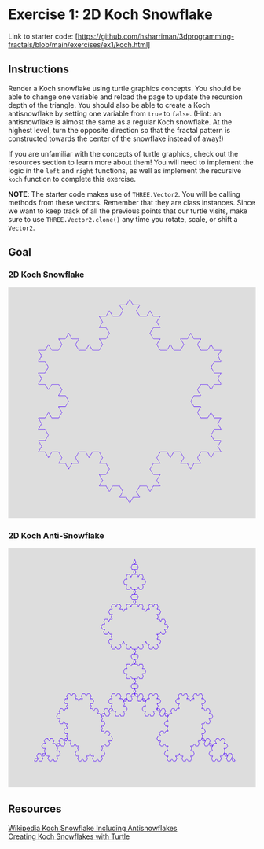 # Exercise 1: 2D Koch Snowflake

Link to starter code: [https://github.com/hsharriman/3dprogramming-fractals/blob/main/exercises/ex1/koch.html]

## Instructions

Render a Koch snowflake using turtle graphics concepts. You should be able to
change one variable and reload the page to update the recursion depth of the
triangle. You should also be able to create a Koch antisnowflake by setting one
variable from `true` to `false`. (Hint: an antisnowflake is almost the same as a
regular Koch snowflake. At the highest level, turn the opposite direction so
that the fractal pattern is constructed towards the center of the snowflake
instead of away!)

If you are unfamiliar with the concepts of turtle graphics, check out the
resources section to learn more about them! You will need to implement the logic
in the `left` and `right` functions, as well as implement the recursive `koch`
function to complete this exercise.

**NOTE**: The starter code makes use of `THREE.Vector2`. You will be calling
methods from these vectors. Remember that they are class instances. Since we
want to keep track of all the previous points that our turtle visits, make sure
to use `THREE.Vector2.clone()` any time you rotate, scale, or shift a `Vector2`.

## Goal

### 2D Koch Snowflake

![2D Koch Snowflake](/img/koch.png)

### 2D Koch Anti-Snowflake

![2D AntiSnowflake](/img/antikoch.png)

## Resources

[Wikipedia Koch Snowflake Including Antisnowflakes](https://en.wikipedia.org/wiki/Koch_snowflake)  
[Creating Koch Snowflakes with Turtle](https://benedictxneo.medium.com/koch-snowflake-using-python-turtle-5b9ff5f42572)

